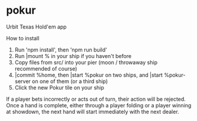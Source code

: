 # pokur
Urbit Texas Hold'em app

How to install
1. Run 'npm install', then 'npm run build'
2. Run |mount % in your ship if you haven't before
3. Copy files from src/ into your pier (moon / throwaway ship recommended of course)
4. |commit %home, then |start %pokur on two ships, and |start %pokur-server on one of them (or a third ship)
5. Click the new Pokur tile on your ship


If a player bets incorrectly or acts out of turn, their action will be rejected. Once a hand is complete, either through a player folding or a player winning at showdown, the next hand will start immediately with the next dealer.
